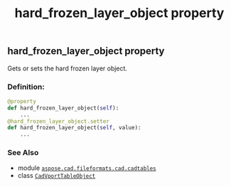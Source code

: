 ﻿---
title: hard_frozen_layer_object property
second_title: Aspose.CAD for Python via .NET API References
description: 
type: docs
weight: 240
url: /python-net/aspose.cad.fileformats.cad.cadtables/cadvporttableobject/hard_frozen_layer_object/
is_root: false
---

## hard_frozen_layer_object property


Gets or sets the hard frozen layer object.
### Definition:
```python
@property
def hard_frozen_layer_object(self):
    ...
@hard_frozen_layer_object.setter
def hard_frozen_layer_object(self, value):
    ...
```

### See Also
* module [`aspose.cad.fileformats.cad.cadtables`](../../)
* class [`CadVportTableObject`](/cad/python-net/aspose.cad.fileformats.cad.cadtables/cadvporttableobject)
